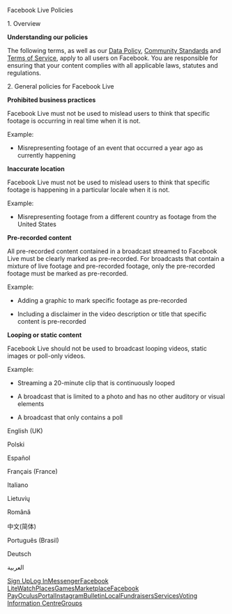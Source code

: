 Facebook Live Policies

1\. Overview

**Understanding our policies**

The following terms, as well as our [Data Policy](https://www.facebook.com/about/privacy/), [Community Standards](https://www.facebook.com/communitystandards/) and [Terms of Service](https://www.facebook.com/legal/terms), apply to all users on Facebook. You are responsible for ensuring that your content complies with all applicable laws, statutes and regulations.

2\. General policies for Facebook Live

**Prohibited business practices**

Facebook Live must not be used to mislead users to think that specific footage is occurring in real time when it is not.

Example:

*   Misrepresenting footage of an event that occurred a year ago as currently happening

**Inaccurate location**

Facebook Live must not be used to mislead users to think that specific footage is happening in a particular locale when it is not.

Example:

*   Misrepresenting footage from a different country as footage from the United States

**Pre-recorded content**

All pre-recorded content contained in a broadcast streamed to Facebook Live must be clearly marked as pre-recorded. For broadcasts that contain a mixture of live footage and pre-recorded footage, only the pre-recorded footage must be marked as pre-recorded.

Example:

*   Adding a graphic to mark specific footage as pre-recorded

*   Including a disclaimer in the video description or title that specific content is pre-recorded

**Looping or static content**

Facebook Live should not be used to broadcast looping videos, static images or poll-only videos.

Example:

*   Streaming a 20-minute clip that is continuously looped

*   A broadcast that is limited to a photo and has no other auditory or visual elements

*   A broadcast that only contains a poll

English (UK)

Polski

Español

Français (France)

Italiano

Lietuvių

Română

中文(简体)

Português (Brasil)

Deutsch

العربية

[Sign Up](https://www.facebook.com/reg/)[Log In](https://www.facebook.com/login/)[Messenger](https://l.facebook.com/l.php?u=https%3A%2F%2Fmessenger.com%2F&h=AT1WslYgZI0s4i98HThYQe3FCHu_y60Oj-f2CY_S4m3F4T3qkLJ5eqW09MlkJmpYxHLtR72tPMMqNhcAklyDGubJbyF3mXpR29Q1D1dKM3NFV6To6UKf4IQZf7LNf0xDSj8cjIEL8MJgRCtK5TNa2eWJr3039mGG6bPVVw)[Facebook Lite](https://www.facebook.com/lite/)[Watch](https://en-gb.facebook.com/watch/)[Places](https://www.facebook.com/places/)[Games](https://www.facebook.com/games/)[Marketplace](https://www.facebook.com/marketplace/)[Facebook Pay](https://pay.facebook.com/)[Oculus](https://l.facebook.com/l.php?u=https%3A%2F%2Fwww.oculus.com%2F&h=AT1WslYgZI0s4i98HThYQe3FCHu_y60Oj-f2CY_S4m3F4T3qkLJ5eqW09MlkJmpYxHLtR72tPMMqNhcAklyDGubJbyF3mXpR29Q1D1dKM3NFV6To6UKf4IQZf7LNf0xDSj8cjIEL8MJgRCtK5TNa2eWJr3039mGG6bPVVw)[Portal](https://portal.facebook.com/)[Instagram](https://l.facebook.com/l.php?u=https%3A%2F%2Fwww.instagram.com%2F&h=AT1WslYgZI0s4i98HThYQe3FCHu_y60Oj-f2CY_S4m3F4T3qkLJ5eqW09MlkJmpYxHLtR72tPMMqNhcAklyDGubJbyF3mXpR29Q1D1dKM3NFV6To6UKf4IQZf7LNf0xDSj8cjIEL8MJgRCtK5TNa2eWJr3039mGG6bPVVw)[Bulletin](https://www.bulletin.com/)[Local](https://www.facebook.com/local/lists/245019872666104/)[Fundraisers](https://www.facebook.com/fundraisers/)[Services](https://www.facebook.com/biz/directory/)[Voting Information Centre](https://www.facebook.com/votinginformationcenter/?entry_point=c2l0ZQ%3D%3D)[Groups](https://www.facebook.com/groups/explore/)